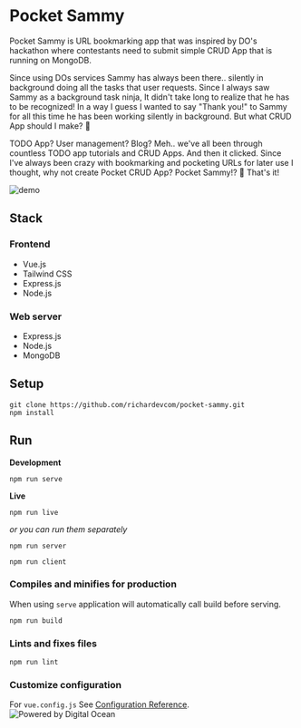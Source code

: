 # Pocket Sammy

Pocket Sammy is URL bookmarking app that was inspired by DO's hackathon where contestants need to submit simple CRUD App that is running on MongoDB.

Since using DOs services Sammy has always been there.. silently in background doing all the tasks that user requests. Since I always saw Sammy as a background task ninja, It didn't take long to realize that he has to be recognized! In a way I guess I wanted to say "Thank you!" to Sammy for all this time he has been working silently in background. But what CRUD App should I make? 🤔

TODO App? User management? Blog? Meh.. we've all been through countless TODO app tutorials and CRUD Apps. And then it clicked. Since I've always been crazy with bookmarking and pocketing URLs for later use I thought, why not create Pocket CRUD App? Pocket Sammy!? 🤯 That's it!

![demo](https://i.ibb.co/0ff6LCd/ezgif-com-gif-maker.gif)

## Stack

### Frontend

- Vue.js
- Tailwind CSS
- Express.js
- Node.js

### Web server

- Express.js
- Node.js
- MongoDB

## Setup

```
git clone https://github.com/richardevcom/pocket-sammy.git
npm install
```

## Run

**Development**

```
npm run serve
```

**Live**

```
npm run live
```

_or you can run them separately_

```
npm run server
```

```
npm run client
```

### Compiles and minifies for production

When using `serve` application will automatically call build before serving.

```
npm run build
```

### Lints and fixes files

```
npm run lint
```

### Customize configuration

For `vue.config.js` See [Configuration Reference](https://cli.vuejs.org/config/).
![Powered by Digital Ocean](https://i.ibb.co/hDmzFdp/DO-Powered-by-Badge-blue.png)
